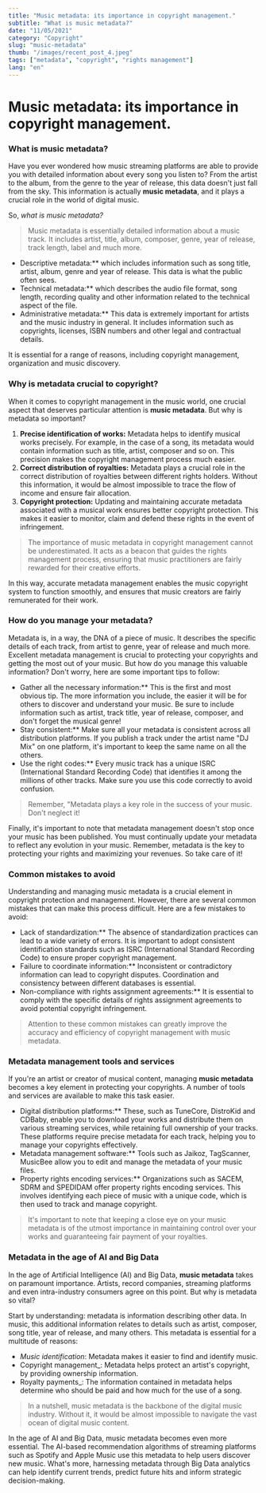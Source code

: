```yaml
---
title: "Music metadata: its importance in copyright management."
subtitle: "What is music metadata?"
date: "11/05/2021"
category: "Copyright"
slug: "music-metadata"
thumb: "/images/recent_post_4.jpeg"
tags: ["metadata", "copyright", "rights management"]
lang: "en"
---
```


# Music metadata: its importance in copyright management.

### What is music metadata?

Have you ever wondered how music streaming platforms are able to provide you with detailed information about every song you listen to? From the artist to the album, from the genre to the year of release, this data doesn't just fall from the sky. This information is actually **music metadata**, and it plays a crucial role in the world of digital music.

So, _what is music metadata?_

> Music metadata is essentially detailed information about a music track. It includes artist, title, album, composer, genre, year of release, track length, label and much more.

-   Descriptive metadata:\*\* which includes information such as song title, artist, album, genre and year of release. This data is what the public often sees.
-   Technical metadata:\*\* which describes the audio file format, song length, recording quality and other information related to the technical aspect of the file.
-   Administrative metadata:\*\* This data is extremely important for artists and the music industry in general. It includes information such as copyrights, licenses, ISBN numbers and other legal and contractual details.

It is essential for a range of reasons, including copyright management, organization and music discovery.

### Why is metadata crucial to copyright?

When it comes to copyright management in the music world, one crucial aspect that deserves particular attention is **music metadata**. But why is metadata so important?

1. **Precise identification of works:** Metadata helps to identify musical works precisely. For example, in the case of a song, its metadata would contain information such as title, artist, composer and so on. This precision makes the copyright management process much easier.
2. **Correct distribution of royalties:** Metadata plays a crucial role in the correct distribution of royalties between different rights holders. Without this information, it would be almost impossible to trace the flow of income and ensure fair allocation.
3. **Copyright protection:** Updating and maintaining accurate metadata associated with a musical work ensures better copyright protection. This makes it easier to monitor, claim and defend these rights in the event of infringement.

> The importance of music metadata in copyright management cannot be underestimated. It acts as a beacon that guides the rights management process, ensuring that music practitioners are fairly rewarded for their creative efforts.

In this way, accurate metadata management enables the music copyright system to function smoothly, and ensures that music creators are fairly remunerated for their work.

### How do you manage your metadata?

Metadata is, in a way, the DNA of a piece of music. It describes the specific details of each track, from artist to genre, year of release and much more. Excellent metadata management is crucial to protecting your copyrights and getting the most out of your music. But how do you manage this valuable information? Don't worry, here are some important tips to follow:

-   Gather all the necessary information:\*\* This is the first and most obvious tip. The more information you include, the easier it will be for others to discover and understand your music. Be sure to include information such as artist, track title, year of release, composer, and don't forget the musical genre!
-   Stay consistent:\*\* Make sure all your metadata is consistent across all distribution platforms. If you publish a track under the artist name "DJ Mix" on one platform, it's important to keep the same name on all the others.
-   Use the right codes:\*\* Every music track has a unique ISRC (International Standard Recording Code) that identifies it among the millions of other tracks. Make sure you use this code correctly to avoid confusion.

> Remember, "Metadata plays a key role in the success of your music. Don't neglect it!

Finally, it's important to note that metadata management doesn't stop once your music has been published. You must continually update your metadata to reflect any evolution in your music. Remember, metadata is the key to protecting your rights and maximizing your revenues. So take care of it!

### Common mistakes to avoid

Understanding and managing music metadata is a crucial element in copyright protection and management. However, there are several common mistakes that can make this process difficult. Here are a few mistakes to avoid:

-   Lack of standardization:\*\* The absence of standardization practices can lead to a wide variety of errors. It is important to adopt consistent identification standards such as ISRC (International Standard Recording Code) to ensure proper copyright management.
-   Failure to coordinate information:\*\* Inconsistent or contradictory information can lead to copyright disputes. Coordination and consistency between different databases is essential.
-   Non-compliance with rights assignment agreements:\*\* It is essential to comply with the specific details of rights assignment agreements to avoid potential copyright infringement.

> Attention to these common mistakes can greatly improve the accuracy and efficiency of copyright management with music metadata.

### Metadata management tools and services

If you're an artist or creator of musical content, managing **music metadata** becomes a key element in protecting your copyrights. A number of tools and services are available to make this task easier.

-   Digital distribution platforms:\*\* These, such as TuneCore, DistroKid and CDBaby, enable you to download your works and distribute them on various streaming services, while retaining full ownership of your tracks. These platforms require precise metadata for each track, helping you to manage your copyrights effectively.
-   Metadata management software:\*\* Tools such as Jaikoz, TagScanner, MusicBee allow you to edit and manage the metadata of your music files.
-   Property rights encoding services:\*\* Organizations such as SACEM, SDRM and SPEDIDAM offer property rights encoding services. This involves identifying each piece of music with a unique code, which is then used to track and manage copyright.

> It's important to note that keeping a close eye on your music metadata is of the utmost importance in maintaining control over your works and guaranteeing fair payment of your royalties.

### Metadata in the age of AI and Big Data

In the age of Artificial Intelligence (AI) and Big Data, **music metadata** takes on paramount importance. Artists, record companies, streaming platforms and even intra-industry consumers agree on this point. But why is metadata so vital?

Start by understanding: metadata is information describing other data. In music, this additional information relates to details such as artist, composer, song title, year of release, and many others. This metadata is essential for a multitude of reasons:

-   _Music identification_: Metadata makes it easier to find and identify music.
-   Copyright management\_: Metadata helps protect an artist's copyright, by providing ownership information.
-   Royalty payments\_: The information contained in metadata helps determine who should be paid and how much for the use of a song.

> In a nutshell, music metadata is the backbone of the digital music industry. Without it, it would be almost impossible to navigate the vast ocean of digital music content.

In the age of AI and Big Data, music metadata becomes even more essential. The AI-based recommendation algorithms of streaming platforms such as Spotify and Apple Music use this metadata to help users discover new music. What's more, harnessing metadata through Big Data analytics can help identify current trends, predict future hits and inform strategic decision-making.
